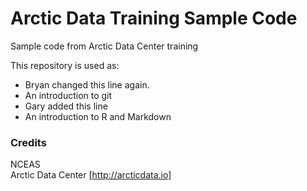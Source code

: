 # Arctic Data Training Sample Code
Sample code from Arctic Data Center training

This repository is used as:

* Bryan changed this line again.
* An introduction to git
* Gary added this line
* An introduction to R and Markdown

### Credits

NCEAS  
Arctic Data Center [http://arcticdata.io]